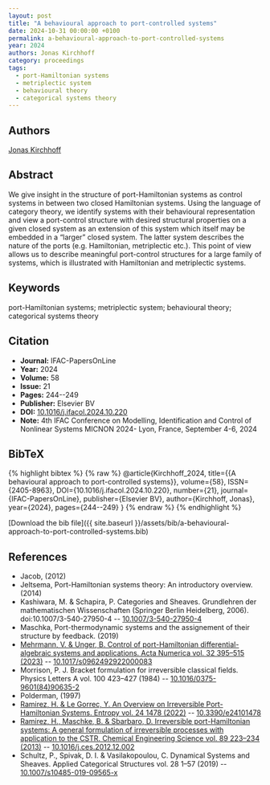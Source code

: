 ```yaml
---
layout: post
title: "A behavioural approach to port-controlled systems"
date: 2024-10-31 00:00:00 +0100
permalink: a-behavioural-approach-to-port-controlled-systems
year: 2024
authors: Jonas Kirchhoff
category: proceedings
tags:
  - port-Hamiltonian systems
  - metriplectic system
  - behavioural theory
  - categorical systems theory
---
```

 
## Authors
[Jonas Kirchhoff](authors/jonas-kirchhoff)
 
## Abstract
We give insight in the structure of port-Hamiltonian systems as control systems in between two closed Hamiltonian systems. Using the language of category theory, we identify systems with their behavioural representation and view a port-control structure with desired structural properties on a given closed system as an extension of this system which itself may be embedded in a “larger” closed system. The latter system describes the nature of the ports (e.g. Hamiltonian, metriplectic etc.). This point of view allows us to describe meaningful port-control structures for a large family of systems, which is illustrated with Hamiltonian and metriplectic systems.
 
## Keywords
port-Hamiltonian systems; metriplectic system; behavioural theory; categorical systems theory
 
## Citation
- **Journal:** IFAC-PapersOnLine
- **Year:** 2024
- **Volume:** 58
- **Issue:** 21
- **Pages:** 244--249
- **Publisher:** Elsevier BV
- **DOI:** [10.1016/j.ifacol.2024.10.220](https://doi.org/10.1016/j.ifacol.2024.10.220)
- **Note:** 4th IFAC Conference on Modelling, Identification and Control of Nonlinear Systems MICNON 2024- Lyon, France, September 4-6, 2024
 
## BibTeX
{% highlight bibtex %}
{% raw %}
@article{Kirchhoff_2024,
  title={{A behavioural approach to port-controlled systems}},
  volume={58},
  ISSN={2405-8963},
  DOI={10.1016/j.ifacol.2024.10.220},
  number={21},
  journal={IFAC-PapersOnLine},
  publisher={Elsevier BV},
  author={Kirchhoff, Jonas},
  year={2024},
  pages={244--249}
}
{% endraw %}
{% endhighlight %}
 
[Download the bib file]({{ site.baseurl }}/assets/bib/a-behavioural-approach-to-port-controlled-systems.bib)
 
## References
- Jacob, (2012)
- Jeltsema, Port-Hamiltonian systems theory: An introductory overview. (2014)
- Kashiwara, M. & Schapira, P. Categories and Sheaves. Grundlehren der mathematischen Wissenschaften (Springer Berlin Heidelberg, 2006). doi:10.1007/3-540-27950-4 -- [10.1007/3-540-27950-4](https://doi.org/10.1007/3-540-27950-4)
- Maschka, Port-thermodynamic systems and the assignement of their structure by feedback. (2019)
- [Mehrmann, V. & Unger, B. Control of port-Hamiltonian differential-algebraic systems and applications. Acta Numerica vol. 32 395–515 (2023)](control-of-port-hamiltonian-differential-algebraic-systems-and-applications) -- [10.1017/s0962492922000083](https://doi.org/10.1017/s0962492922000083)
- Morrison, P. J. Bracket formulation for irreversible classical fields. Physics Letters A vol. 100 423–427 (1984) -- [10.1016/0375-9601(84)90635-2](https://doi.org/10.1016/0375-9601(84)90635-2)
- Polderman, (1997)
- [Ramirez, H. & Le Gorrec, Y. An Overview on Irreversible Port-Hamiltonian Systems. Entropy vol. 24 1478 (2022)](an-overview-on-irreversible-port-hamiltonian-systems) -- [10.3390/e24101478](https://doi.org/10.3390/e24101478)
- [Ramirez, H., Maschke, B. & Sbarbaro, D. Irreversible port-Hamiltonian systems: A general formulation of irreversible processes with application to the CSTR. Chemical Engineering Science vol. 89 223–234 (2013)](irreversible-port-hamiltonian-systems-a-general-formulation-of-irreversible-processes-with-application-to-the-cstr) -- [10.1016/j.ces.2012.12.002](https://doi.org/10.1016/j.ces.2012.12.002)
- Schultz, P., Spivak, D. I. & Vasilakopoulou, C. Dynamical Systems and Sheaves. Applied Categorical Structures vol. 28 1–57 (2019) -- [10.1007/s10485-019-09565-x](https://doi.org/10.1007/s10485-019-09565-x)

